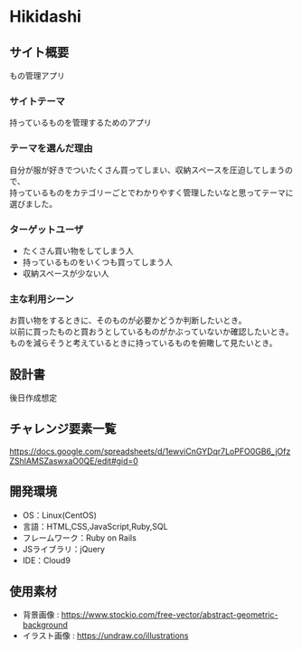 # Hikidashi

## サイト概要
もの管理アプリ

### サイトテーマ
持っているものを管理するためのアプリ

### テーマを選んだ理由
自分が服が好きでついたくさん買ってしまい、収納スペースを圧迫してしまうので、  
持っているものをカテゴリーごとでわかりやすく管理したいなと思ってテーマに選びました。

### ターゲットユーザ
- たくさん買い物をしてしまう人
- 持っているものをいくつも買ってしまう人
- 収納スペースが少ない人

### 主な利用シーン
お買い物をするときに、そのものが必要かどうか判断したいとき。  
以前に買ったものと買おうとしているものがかぶっていないか確認したいとき。  
ものを減らそうと考えているときに持っているものを俯瞰して見たいとき。

## 設計書
後日作成想定

## チャレンジ要素一覧
https://docs.google.com/spreadsheets/d/1ewviCnGYDqr7LoPFO0GB6_jOfzZShlAMSZaswxaO0QE/edit#gid=0

## 開発環境
- OS：Linux(CentOS)
- 言語：HTML,CSS,JavaScript,Ruby,SQL
- フレームワーク：Ruby on Rails
- JSライブラリ：jQuery
- IDE：Cloud9

## 使用素材
- 背景画像 : https://www.stockio.com/free-vector/abstract-geometric-background
- イラスト画像 : https://undraw.co/illustrations
